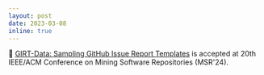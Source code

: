 ```yaml
---
layout: post
date: 2023-03-08
inline: true
---
```


📌 [GIRT-Data: Sampling GitHub Issue Report Templates](https://arxiv.org/abs/2303.09236) is accepted at 20th IEEE/ACM Conference on Mining Software Repositories (MSR'24).
